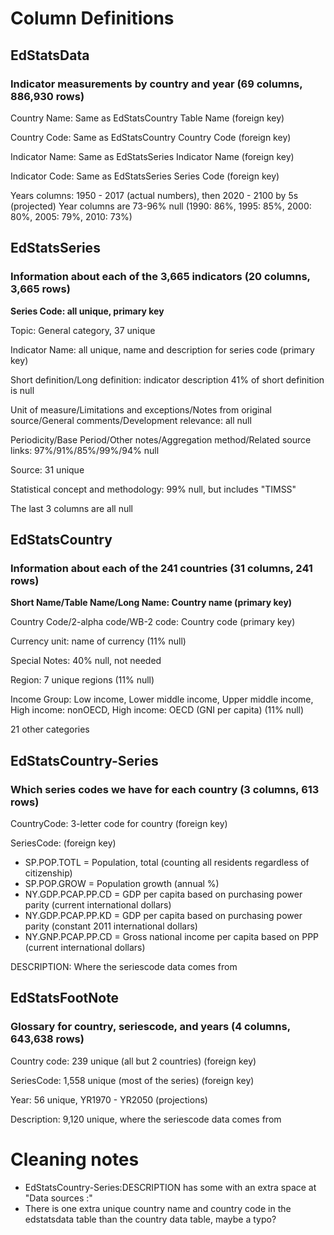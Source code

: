 # Column Definitions

## EdStatsData
### Indicator measurements by country and year (69 columns, 886,930 rows)

Country Name: Same as EdStatsCountry Table Name (foreign key)

Country Code: Same as EdStatsCountry Country Code (foreign key)

Indicator Name: Same as EdStatsSeries Indicator Name (foreign key)

Indicator Code: Same as EdStatsSeries Series Code (foreign key)

Years columns: 1950 - 2017 (actual numbers), then 2020 - 2100 by 5s (projected)
Year columns are 73-96% null (1990: 86%, 1995: 85%, 2000: 80%, 2005: 79%, 2010: 73%)

## EdStatsSeries
### Information about each of the 3,665 indicators (20 columns, 3,665 rows)

**Series Code: all unique, primary key**

Topic: General category, 37 unique

Indicator Name: all unique, name and description for series code (primary key)

Short definition/Long definition: indicator description 41% of short definition is null

Unit of measure/Limitations and exceptions/Notes from original source/General comments/Development relevance: all null

Periodicity/Base Period/Other notes/Aggregation method/Related source links: 97%/91%/85%/99%/94% null

Source: 31 unique

Statistical concept and methodology: 99% null, but includes "TIMSS"

The last 3 columns are all null

## EdStatsCountry
### Information about each of the 241 countries (31 columns, 241 rows)

**Short Name/Table Name/Long Name: Country name (primary key)**

Country Code/2-alpha code/WB-2 code: Country code (primary key)

Currency unit: name of currency (11% null)

Special Notes: 40% null, not needed

Region: 7 unique regions (11% null)

Income Group: Low income, Lower middle income, Upper middle income, High income: nonOECD, High income: OECD (GNI per capita) (11% null)

21 other categories

## EdStatsCountry-Series
### Which series codes we have for each country (3 columns, 613 rows)

CountryCode: 3-letter code for country (foreign key)

SeriesCode: (foreign key)
- SP.POP.TOTL = Population, total (counting all residents regardless of citizenship)
- SP.POP.GROW = Population growth (annual %)
- NY.GDP.PCAP.PP.CD = GDP per capita based on purchasing power parity (current international dollars)
- NY.GDP.PCAP.PP.KD = GDP per capita based on purchasing power parity (constant 2011 international dollars)
- NY.GNP.PCAP.PP.CD = Gross national income per capita based on PPP (current international dollars)

DESCRIPTION: Where the seriescode data comes from

## EdStatsFootNote
### Glossary for country, seriescode, and years (4 columns, 643,638 rows)

Country code: 239 unique (all but 2 countries) (foreign key)

SeriesCode: 1,558 unique (most of the series) (foreign key)

Year: 56 unique, YR1970 - YR2050 (projections)

Description: 9,120 unique, where the seriescode data comes from

# Cleaning notes
- EdStatsCountry-Series:DESCRIPTION has some with an extra space at "Data sources :"
- There is one extra unique country name and country code in the edstatsdata table than the country data table, maybe a typo?